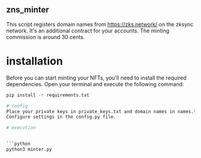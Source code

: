 ## zns_minter
This script registers domain names from https://zks.network/ on the zksync network. It's an additional contract for your accounts. The minting commission is around 30 cents.

# installation

Before you can start minting your NFTs, you'll need to install the required dependencies. Open your terminal and execute the following command:

```bash
pip install -r requirements.txt

# config
Place your private keys in private_keys.txt and domain names in names.txt.
Configure settings in the config.py file.

# execution


```python
python3 minter.py



